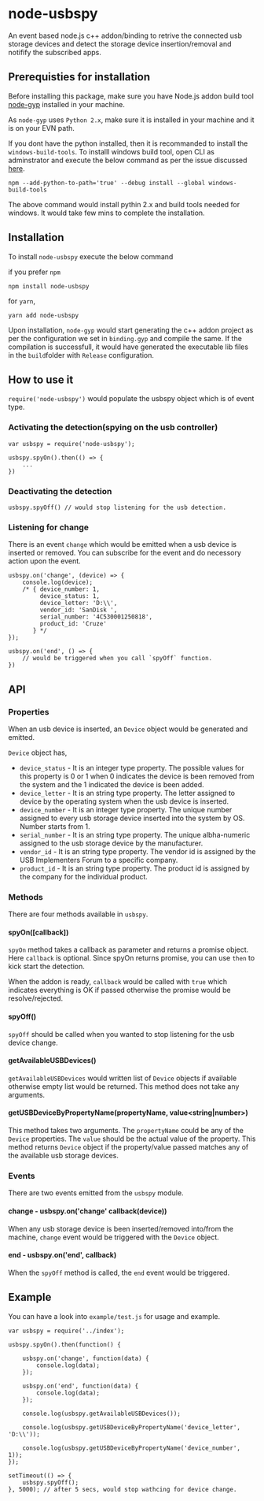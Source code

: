 # node-usbspy
An event based node.js c++ addon/binding to retrive the connected usb storage devices and detect the storage device insertion/removal and notifify the subscribed apps.

## Prerequisties for installation
Before installing this package, make sure you have Node.js addon build tool [node-gyp](https://github.com/nodejs/node-gyp) installed in your machine.

As `node-gyp` uses `Python 2.x`, make sure it is installed in your machine and it is on your EVN path.

If you dont have the python installed, then it is recommanded to install the `windows-build-tools`. To installl windows build tool, open CLI as adminstrator and execute the below command as per the issue discussed [here](https://github.com/felixrieseberg/windows-build-tools/issues/56).

```
npm --add-python-to-path='true' --debug install --global windows-build-tools
```

The above command would install pythin 2.x and build tools needed for windows. It would take few mins to complete the installation.


## Installation
To install `node-usbspy` execute the below command

if you prefer `npm`
```
npm install node-usbspy
```

for `yarn`,

```
yarn add node-usbspy
```
Upon installation, `node-gyp` would start generating the c++ addon project as per the configuration we set in `binding.gyp` and compile the same. If the compilation is successfull, it would have generated the executable lib files in the `build`folder with `Release` configuration.

## How to use it

`require('node-usbspy')` would populate the usbspy object which is of event type.

### Activating the detection(spying on the usb controller)

```
var usbspy = require('node-usbspy');

usbspy.spyOn().then(() => {
    ...
})
```

### Deactivating the detection

```
usbspy.spyOff() // would stop listening for the usb detection.
```

### Listening for change
There is an event `change` which would be emitted when a usb device is inserted or removed. You can subscribe for the event and do necessory action upon the event.

```
usbspy.on('change', (device) => {
    console.log(device);
    /* { device_number: 1,
         device_status: 1,
         device_letter: 'D:\\',
         vendor_id: 'SanDisk ',
         serial_number: '4C530001250818',
         product_id: 'Cruze'
       } */
});

usbspy.on('end', () => {
    // would be triggered when you call `spyOff` function.
})
```

## API

### Properties
When an usb device is inserted, an `Device` object would be generated and emitted.

`Device` object has,

* `device_status` - It is an integer type property. The possible values for this property is 0 or 1 when 0 indicates the device is been removed from the system and the 1 indicated the device is been added.
* `device_letter` - It is an string type property. The letter assigned to device by the operating system when the usb device is inserted.
*  `device_number` - It is an integer type property. The unique number assigned to every usb storage device inserted into the system by OS. Number starts from 1.
*   `serial_number` - It is an string type property. The unique albha-numeric assigned to the usb storage device by the manufacturer.
*    `vendor_id` - It is an string type property. The vendor id is assigned by the USB Implementers Forum to a specific company.
*    `product_id` - It is an string type property. The product id is assigned by the company for the individual product.


### Methods
There are four methods available in `usbspy`.

#### spyOn([callback])
`spyOn` method takes a callback as parameter and returns a promise object. Here `callback` is optional. Since spyOn returns promise, you can use `then` to kick start the detection. 

When the addon is ready, `callback` would be called with `true` which indicates everything is OK if passed otherwise the promise would be resolve/rejected.

#### spyOff()
`spyOff` should be called when you wanted to stop listening for the usb device change.

#### getAvailableUSBDevices()
`getAvailableUSBDevices` would written list of `Device` objects if available otherwise empty list would be returned. This method does not take any arguments.

#### getUSBDeviceByPropertyName(propertyName<string>, value<string|number>)
This method takes two arguments. The `propertyName` could be any of the `Device` properties. The `value` should be the actual value of the property. This method returns `Device` object if the property/value passed matches any of the available usb storage devices.
    

### Events
There are two events emitted from the `usbspy` module. 

#### change - usbspy.on('change' callback(device))
When any usb storage device is been inserted/removed into/from the machine, `change` event would be triggered with the `Device` object.

#### end - usbspy.on('end', callback)
When the `spyOff` method is called, the `end` event would be triggered.

## Example

You can have a look into `example/test.js` for usage and example.

```
var usbspy = require('../index');

usbspy.spyOn().then(function() {

    usbspy.on('change', function(data) {
        console.log(data);
    });
    
    usbspy.on('end', function(data) {
        console.log(data);
    });

    console.log(usbspy.getAvailableUSBDevices());

    console.log(usbspy.getUSBDeviceByPropertyName('device_letter', 'D:\\'));

    console.log(usbspy.getUSBDeviceByPropertyName('device_number', 1));
});

setTimeout(() => {
    usbspy.spyOff();
}, 5000); // after 5 secs, would stop wathcing for device change.
```